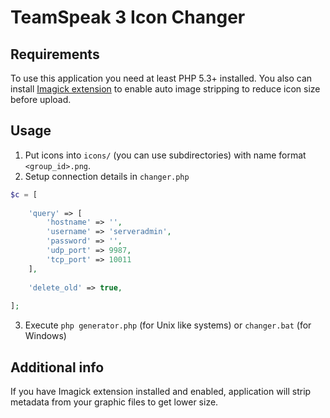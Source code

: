 # TeamSpeak 3 Icon Changer
## Requirements
To use this application you need at least PHP 5.3+ installed.
You also can install [Imagick extension][imagick] to enable auto image stripping to reduce icon size before upload.
## Usage
1. Put icons into `icons/` (you can use subdirectories) with name format `<group_id>.png`.
2. Setup connection details in `changer.php`
```php
$c = [
    
    'query' => [
        'hostname' => '',
        'username' => 'serveradmin',
        'password' => '',
        'udp_port' => 9987,
        'tcp_port' => 10011
    ],
    
    'delete_old' => true,
    
];
```
3. Execute `php generator.php` (for Unix like systems) or `changer.bat` (for Windows)
## Additional info
If you have Imagick extension installed and enabled, application will strip metadata from your graphic files to get lower size.

[imagick]: http://php.net/manual/en/book.imagick.php
